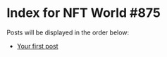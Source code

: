 # Index for NFT World #875
Posts will be displayed in the order below:

- [Your first post](./001-first.md)

